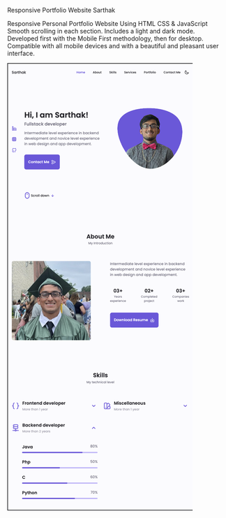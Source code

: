 Responsive Portfolio Website Sarthak

Responsive Personal Portfolio Website Using HTML CSS & JavaScript
Smooth scrolling in each section.
Includes a light and dark mode.
Developed first with the Mobile First methodology, then for desktop.
Compatible with all mobile devices and with a beautiful and pleasant user interface.

![preview img](/assets/img/preview.png)